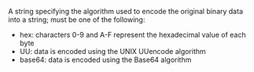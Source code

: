A string specifying the algorithm used to encode the original
            binary data into a string; must be one of the following:

- hex: characters 0-9 and A-F represent the hexadecimal value of each byte
- UU: data is encoded using the UNIX UUencode algorithm
- base64: data is encoded using the Base64 algorithm